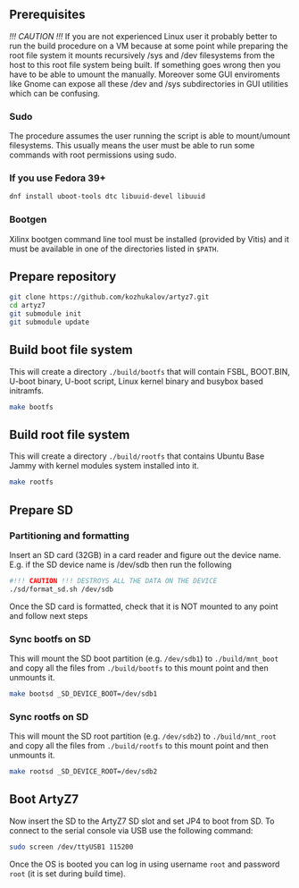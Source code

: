 ## Prerequisites
*!!! CAUTION !!!* If you are not experienced Linux user it probably better to run the build procedure on a VM because at some point while preparing the root file system it mounts recursively /sys and /dev filesystems from the host to this root file system being built. If something goes wrong then you have to be able to umount the manually. Moreover some GUI enviroments like Gnome can expose all these /dev and /sys subdirectories in GUI utilities which can be confusing.

### Sudo
The procedure assumes the user running the script is able to mount/umount filesystems. This usually means the user must be able to run some commands with root permissions using sudo.

### If you use Fedora 39+
```bash
dnf install uboot-tools dtc libuuid-devel libuuid
```
### Bootgen
Xilinx bootgen command line tool must be installed (provided by Vitis) and it must be available in one of the directories listed in `$PATH`.

## Prepare repository
```bash
git clone https://github.com/kozhukalov/artyz7.git
cd artyz7
git submodule init
git submodule update
```

## Build boot file system
This will create a directory `./build/bootfs` that will contain FSBL, BOOT.BIN, U-boot binary, U-boot script, Linux kernel binary and busybox based initramfs.
```bash
make bootfs
```

## Build root file system
This will create a directory `./build/rootfs` that contains Ubuntu Base Jammy with kernel modules system installed into it.
```bash
make rootfs
```

## Prepare SD
### Partitioning and formatting
Insert an SD card (32GB) in a card reader and figure out the device name. E.g. if the SD device name is /dev/sdb then run the following
```bash
#!!! CAUTION !!! DESTROYS ALL THE DATA ON THE DEVICE
./sd/format_sd.sh /dev/sdb
```
Once the SD card is formatted, check that it is NOT mounted to any point and follow next steps

### Sync bootfs on SD
This will mount the SD boot partition (e.g. `/dev/sdb1`) to `./build/mnt_boot` and copy all the files from `./build/bootfs` to this mount point and then unmounts it.
```bash
make bootsd _SD_DEVICE_BOOT=/dev/sdb1
```

### Sync rootfs on SD
This will mount the SD root partition (e.g. `/dev/sdb2`) to `./build/mnt_root` and copy all the files from `./build/rootfs` to this mount point and then unmounts it.
```bash
make rootsd _SD_DEVICE_ROOT=/dev/sdb2
```

## Boot ArtyZ7
Now insert the SD to the ArtyZ7 SD slot and set JP4 to boot from SD. To connect to the serial console via USB use the following command:
```bash
sudo screen /dev/ttyUSB1 115200
```
Once the OS is booted you can log in using username `root` and password `root` (it is set during build time).
